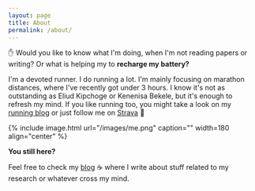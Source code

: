 ```yaml
---
layout: page
title: About
permalink: /about/
---
```


&#9995; Would you like to know what I'm doing, when I'm not reading papers or writing? Or what is helping my to **recharge my battery?**

I'm a devoted runner. I do running a lot. I'm mainly focusing on marathon distances, where I've recently got under 3 hours. I know it's not as outstanding as Eliud Kipchoge or Kenenisa Bekele, but it's enough to refresh my mind. If you like running too, you might take a look on my [running blog](https://www.tracetheheat.com) or just follow me on [Strava](https://www.strava.com/athletes/straubd) &#127939;


{% include image.html url="/images/me.png" caption="" width=180 align="center" %}

**You still here?** 

Feel free to check my [blog](blog.md) &#9749; where I write about stuff related to my research or whatever cross my mind.